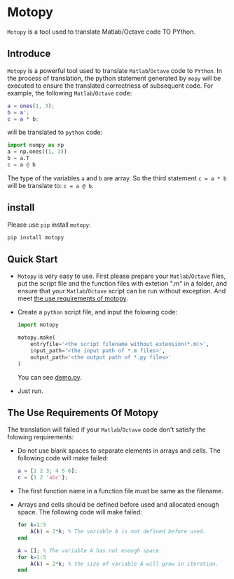 # Motopy

`Motopy` is a tool used to translate Matlab/Octave code TO PYthon.

## Introduce

`Motopy` is a powerful tool used to translate `Matlab`/`Octave` code to `PYthon`. In the process of translation, the python statement generated by `mopy` will be executed to ensure the translated correctness of subsequent code. For example, the following `Matlab`/`Octave` code:

```m
a = ones(1, 3);
b = a';
c = a * b;
```
will be translated to `python` code:

```py
import numpy as np
a = np.ones((1, 3))
b = a.T
c = a @ b
```

The type of the variables `a` and `b` are array. So the third statement `c = a * b` will be translate to: `c = a @ b`.

## install

Please use `pip` install `motopy`:

```bash
pip install motopy
```

## Quick Start

- `Motopy` is very easy to use. First please prepare your `Matlab`/`Octave` files, put the script file and the function files with extetion ".m" in a folder, and ensure that your `Matlab`/`Octave` script can be run without exception. And meet [the use requirements of motopy](#The_Use_Requirements_Of_Motopy).

- Create a `python` script file, and input the folowing code:

    ```py
    import motopy

    motopy.make(
        entryfile='<the script filename without extension(*.m)>',
        input_path='<the input path of *.m files>', 
        output_path='<the output path of *.py files>' 
    )
    ```
    You can see [demo.py](./demo.py).

- Just run.

## The Use Requirements Of Motopy

The translation will failed if your `Matlab`/`Octave` code don't satisfy the folowing requirements:

- Do not use blank spaces to separate elements in arrays and cells. The following code will make failed:

    ```m
    a = [1 2 3; 4 5 6];
    c = {1 2 'abc'};
    ```

- The first function name in a function file must be same as the filename.

- Arrays and cells should be defined before used and allocated enough space. The following code will make failed:

    ```m
    for k=1:5
        A(k) = 2*k; % The variable A is not defined before used.
    end
    ```

    ```m
    A = []; % The variable A has not enough space.
    for k=1:5
        A(k) = 2*k; % the size of variable A will grow in iteration.
    end
    ```
